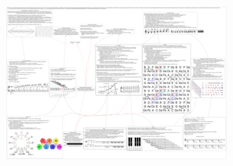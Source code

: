 ![alt Не интерактивная схема](https://github.com/Margenom/Harmonica/blob/main/harmonica.png?raw=true)